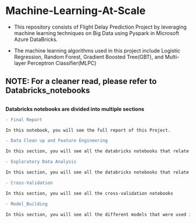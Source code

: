 # Machine-Learning-At-Scale
- This repository consists of Flight Delay Prediction Project by leveraging machine learning techniques on Big Data using Pyspark in Microsoft Azure DataBricks. 

- The machine learning algorithms used in this project include Logistic Regression, Random Forest, Gradient Boosted Tree(GBT), and Multi-layer Perceptron Classifier(MLPC)

## NOTE: For a cleaner read, please refer to Databricks_notebooks

##
**Databricks notebooks are divided into multiple sections**

```diff
- Final Report

In this notebook, you will see the full report of this Project. 

- Data Clean up and Feature Engineering

In this section, you will see all the databricks notebooks that relate to data clean-up and Feature Engineering

- Exploratory Data Analysis

In this section, you will see all the databricks notebooks that relate to Exploratory Data Analysis(EDA)

- Cross-Validation

In this section, you will see all the cross-validation notebooks

- Model_Building

In this section, you will see all the different models that were used in this project
```
